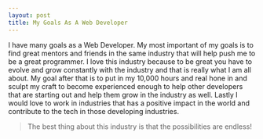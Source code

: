 ```yaml
---
layout: post
title: My Goals As A Web Developer
---
```



I have many goals as a Web Developer. My most important of my goals is to find great mentors and friends in the same industry that will help push me to be a great programmer. I love this industry because to be great you have to evolve and grow constantly with the industry and that is really what I am all about. My goal after that is to put in my 10,000 hours and real hone in and sculpt my craft to become experienced enough to help other developers that are starting out and help them grow in the industry as well. Lastly I would love to work in industries that has a positive impact in the world and contribute to the tech in those developing industries.


> The best thing about this industry is that the possibilities are endless!

